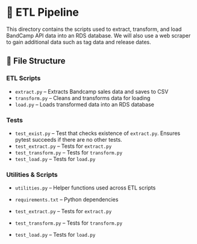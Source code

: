 # 🚰 ETL Pipeline

This directory contains the scripts used to extract, transform, and load BandCamp API data into an RDS database.
We will also use a web scraper to gain additional data such as tag data and release dates.

## 📁 File Structure

### ETL Scripts
- `extract.py` – Extracts Bandcamp sales data and saves to CSV  
- `transform.py` – Cleans and transforms data for loading  
- `load.py` – Loads transformed data into an RDS database  

### Tests
- `test_exist.py` – Test that checks existence of `extract.py`. Ensures pytest succeeds if there are no other tests. 
- `test_extract.py` – Tests for `extract.py`  
- `test_transform.py` – Tests for `transform.py`  
- `test_load.py` – Tests for `load.py` 

### Utilities & Scripts
- `utilities.py` – Helper functions used across ETL scripts  
- `requirements.txt` – Python dependencies  

- `test_extract.py` – Tests for `extract.py`  
- `test_transform.py` – Tests for `transform.py`  
- `test_load.py` – Tests for `load.py` 

